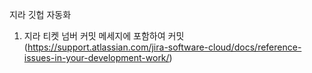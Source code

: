 지라 깃헙 자동화

1. 지라 티켓 넘버 커밋 메세지에 포함하여 커밋 (https://support.atlassian.com/jira-software-cloud/docs/reference-issues-in-your-development-work/)